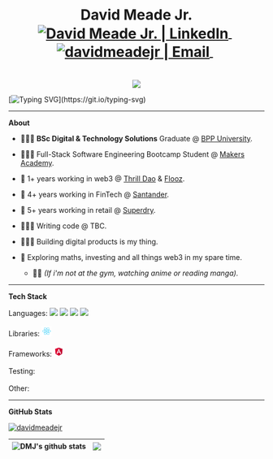 
<h1 align="center">
  David Meade Jr.
  <br /> 
<a href="https://www.linkedin.com/in/davidmeadejr/">
  <img align="center" alt="David Meade Jr. | LinkedIn" width="30px"
   src="https://github.com/TheDudeThatCode/TheDudeThatCode/blob/master/Assets/Linkedin.svg" />
</a>
  &nbsp;
<a href="mailto:davidmeadejnrgmail.com">
  <img align="center" alt="davidmeadejr | Email" width="30px" src="https://github.com/TheDudeThatCode/TheDudeThatCode/blob/master/Assets/Gmail.svg" />
</a>
  &nbsp;
</h1>

<div align="center">
  <br /> 
    <img  align="center" src="https://media.giphy.com/media/aExP3YOqb6ImBe5HG2/giphy.gif" width="60">
</div>
 
 [![Typing SVG](https://readme-typing-svg.herokuapp.com?font=Mulish&size=25&color=6ad20b&center=true&vCenter=true&width=900&height=60&lines=Full-Stack+Blockchain+Engineer.;Passionate+about+building+digital+products+in+the+web3+space.)](https://git.io/typing-svg)

---

**About**

* 🧑🏿‍🎓 **BSc Digital & Technology Solutions** Graduate @ [BPP University](https://www.bpp.com/).

* 🧑🏿‍💻 Full-Stack Software Engineering Bootcamp Student @ [Makers Academy](https://makers.tech/).

* 🚀 1+ years working in web3 @ [Thrill Dao](https://thrill.digital/) & [Flooz](https://docs.flooz.trade/).

* 🏦 4+ years working in FinTech @ [Santander](https://www.santander.co.uk/).

* 🏬 5+ years working in retail @ [Superdry](https://www.superdry.com/).

* 🧑🏿‍💻 Writing code @ TBC.

* 🙋🏿‍♂️ Building digital products is my thing.

* 🔭 Exploring maths, investing and all things web3 in my spare time.
  * 🥷🏿 <em>(If i'm not at the gym, watching anime or reading manga). </em>

---

**Tech Stack**  

Languages: <code><img src="https://img.shields.io/badge/-Ruby-000000?style=flat&logo=ruby&logoColor=e5393" /></code>
<code><img src="https://img.shields.io/badge/-JavaScript-000000?style=flat&logo=javascript&logoColor=FFCA28" /></code>
<code><img src="https://img.shields.io/badge/-TypeScript-000000?style=flat&logo=TypeScript&logoColor=719af4" /></code>
<code><img src="https://img.shields.io/badge/-Solidity-000000?style=flat&logo=solidity&logoColor=FFCA28" /></code>
<br /> 
<br /> 
Libraries: <code><img height="20" src="https://raw.githubusercontent.com/github/explore/80688e429a7d4ef2fca1e82350fe8e3517d3494d/topics/react/react.png"></code>
<br /> 
<br /> 
Frameworks: <code><img height="20" src="https://raw.githubusercontent.com/github/explore/5c058a388828bb5fde0bcafd4bc867b5bb3f26f3/topics/angular/angular.png"></code>
<br /> 
<br /> 
Testing:  <code> </code>
<br /> 
<br /> 
Other:   <code> </code>
<!-- <code><img height="20" src="https://raw.githubusercontent.com/github/explore/80688e429a7d4ef2fca1e82350fe8e3517d3494d/topics/solidity/solidity.png"></code> -->

<!-- <!-- <code><img height="20" src="https://raw.githubusercontent.com/github/explore/80688e429a7d4ef2fca1e82350fe8e3517d3494d/topics/react/react.png"></code>
<code><img height="20" src="https://raw.githubusercontent.com/github/explore/5c058a388828bb5fde0bcafd4bc867b5bb3f26f3/topics/angular/angular.png"></code>
<code><img height="20" src="https://raw.githubusercontent.com/github/explore/80688e429a7d4ef2fca1e82350fe8e3517d3494d/topics/nodejs/nodejs.png"></code>   -->

---

**GitHub Stats**

<p align="left"> <a href="https://github.com/ryo-ma/github-profile-trophy"><img src="https://github-profile-trophy.vercel.app/?username=davidmeadejr&theme=matrix&margin-w=15&margin-h=15&column=7" alt="davidmeadejr" /></a> </p>

| <img align="center" src="https://github-readme-stats.vercel.app/api?username=davidmeadejr&show_icons=true&theme=chartreuse-dark" alt="DMJ's github stats" /></a> | <img align="center" src="https://github-readme-stats.vercel.app/api/top-langs/?username=davidmeadejr&layout=compact&theme=chartreuse-dark" /></a> |
| ------------- | ------------- |

